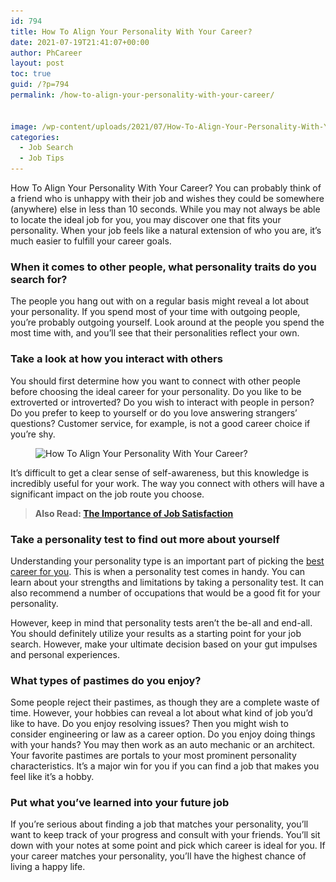 ```yaml
---
id: 794
title: How To Align Your Personality With Your Career?
date: 2021-07-19T21:41:07+00:00
author: PhCareer
layout: post
toc: true
guid: /?p=794
permalink: /how-to-align-your-personality-with-your-career/


image: /wp-content/uploads/2021/07/How-To-Align-Your-Personality-With-Your-Career-1.jpg
categories:
  - Job Search
  - Job Tips
---
```

How To Align Your Personality With Your Career? You can probably think of a friend who is unhappy with their job and wishes they could be somewhere (anywhere) else in less than 10 seconds. While you may not always be able to locate the ideal job for you, you may discover one that fits your personality. When your job feels like a natural extension of who you are, it&#8217;s much easier to fulfill your career goals.

### **When it comes to other people, what personality traits do you search for?**

The people you hang out with on a regular basis might reveal a lot about your personality. If you spend most of your time with outgoing people, you&#8217;re probably outgoing yourself. Look around at the people you spend the most time with, and you&#8217;ll see that their personalities reflect your own.

### **Take a look at how you interact with others**

You should first determine how you want to connect with other people before choosing the ideal career for your personality. Do you like to be extroverted or introverted? Do you wish to interact with people in person? Do you prefer to keep to yourself or do you love answering strangers&#8217; questions? Customer service, for example, is not a good career choice if you&#8217;re shy.

<div class="wp-block-image">
  <figure class="aligncenter size-large"><img loading="lazy" width="960" height="604" src="/wp-content/uploads/2021/07/How-To-Align-Your-Personality-With-Your-Career.jpg" alt="How To Align Your Personality With Your Career?" class="wp-image-795" srcset="/wp-content/uploads/2021/07/How-To-Align-Your-Personality-With-Your-Career.jpg 960w, /wp-content/uploads/2021/07/How-To-Align-Your-Personality-With-Your-Career-300x189.jpg 300w, /wp-content/uploads/2021/07/How-To-Align-Your-Personality-With-Your-Career-768x483.jpg 768w" sizes="(max-width: 960px) 100vw, 960px" /></figure>
</div>

It&#8217;s difficult to get a clear sense of self-awareness, but this knowledge is incredibly useful for your work. The way you connect with others will have a significant impact on the job route you choose.



<blockquote class="wp-block-quote">
  <p>
    <strong>Also Read: <a href="/the-importance-of-job-satisfaction/">The Importance of Job Satisfaction</a></strong>
  </p>
</blockquote>



### **Take a personality test to find out more about yourself**

Understanding your personality type is an important part of picking the [best career for you](/how-to-changing-career-without-losing-your-mind-or-yourself/). This is when a personality test comes in handy. You can learn about your strengths and limitations by taking a personality test. It can also recommend a number of occupations that would be a good fit for your personality.

However, keep in mind that personality tests aren&#8217;t the be-all and end-all. You should definitely utilize your results as a starting point for your job search. However, make your ultimate decision based on your gut impulses and personal experiences.

### **What types of pastimes do you enjoy?**

Some people reject their pastimes, as though they are a complete waste of time. However, your hobbies can reveal a lot about what kind of job you&#8217;d like to have. Do you enjoy resolving issues? Then you might wish to consider engineering or law as a career option. Do you enjoy doing things with your hands? You may then work as an auto mechanic or an architect. Your favorite pastimes are portals to your most prominent personality characteristics. It&#8217;s a major win for you if you can find a job that makes you feel like it&#8217;s a hobby.

### **Put what you&#8217;ve learned into your future job**

If you&#8217;re serious about finding a job that matches your personality, you&#8217;ll want to keep track of your progress and consult with your friends. You&#8217;ll sit down with your notes at some point and pick which career is ideal for you. If your career matches your personality, you&#8217;ll have the highest chance of living a happy life.

